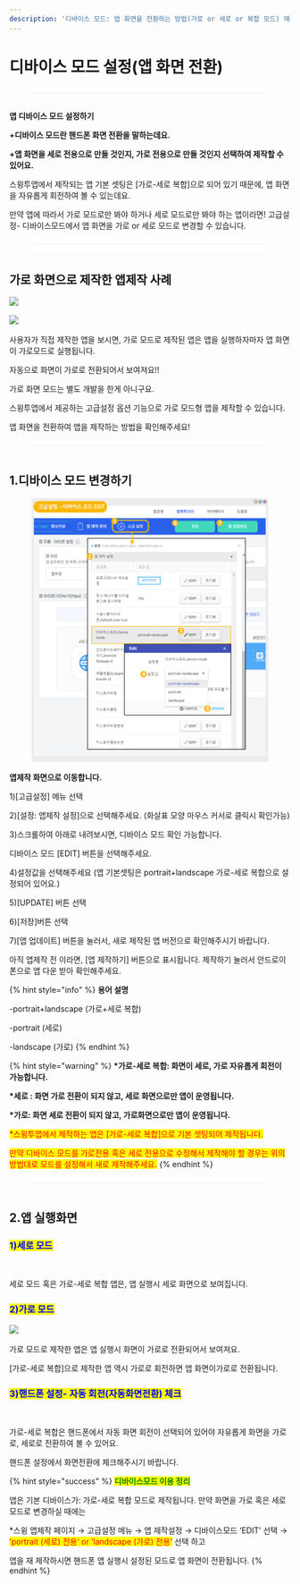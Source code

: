 ```yaml
---
description: '디바이스 모드: 앱 화면을 전환하는 방법(가로 or 세로 or 복합 모드) 매뉴얼'
---
```


# 디바이스 모드 설정(앱 화면 전환)

<figure><img src="../../../.gitbook/assets/구분선 (6).PNG" alt=""><figcaption></figcaption></figure>

**앱 디바이스 모드 설정하기**

**+디바이스 모드란 핸드폰 화면 전환을 말하는데요.**

**+앱 화면을 세로 전용으로 만들 것인지, 가로 전용으로 만들 것인지 선택하여 제작할 수 있어요.**

스윙투앱에서 제작되는 앱 기본 셋팅은 \[가로-세로 복합]으로 되어 있기 때문에, 앱 화면을 자유롭게 회전하여 볼 수 있는데요.

만약 앱에 따라서 가로 모드로만 봐야 하거나 세로 모드로만 봐야 하는 앱이라면! 고급설정- 디바이스모드에서 앱 화면을 가로 or 세로 모드로 변경할 수 있습니다.

<figure><img src="../../../.gitbook/assets/구분선 (6).PNG" alt=""><figcaption></figcaption></figure>

## 가로 화면으로 제작한 앱제작 사례

![](https://wp.swing2app.co.kr/wp-content/uploads/2019/02/%EC%95%84%EB%AC%B4%EC%8A%A42.png)

![](https://wp.swing2app.co.kr/wp-content/uploads/2019/02/%EC%9C%A0%EB%9F%BD%EC%A7%80%ED%95%98%EC%B2%A04.png)

사용자가 직접 제작한 앱을 보시면, 가로 모드로 제작된 앱은 앱을 실행하자마자 앱 화면이 가로모드로 실행됩니다.

자동으로 화면이 가로로 전환되어서 보여져요!!

가로 화면 모드는 별도 개발을 한게 아니구요.

스윙투앱에서 제공하는 고급설정 옵션 기능으로 가로 모드형 앱을 제작할 수 있습니다.

앱 화면을 전환하여 앱을 제작하는 방법을 확인해주세요!

<figure><img src="../../../.gitbook/assets/구분선 (6).PNG" alt=""><figcaption></figcaption></figure>

## 1.디바이스 모드 변경하기

<figure><img src="../../../.gitbook/assets/디바이스모드.png" alt=""><figcaption></figcaption></figure>

**앱제작 화면으로 이동합니다.**&#x20;

1\)\[고급설정] 메뉴 선택

2\)\[설정: 앱제작 설정]으로 선택해주세요. (화살표 모양 마우스 커서로 클릭시 확인가능)

3\)스크롤하여 아래로 내려보시면, 디바이스 모드 확인 가능합니다.&#x20;

디바이스 모드 \[EDIT] 버튼을 선택해주세요.

4\)설정값을 선택해주세요 (앱 기본셋팅은  portrait+landscape 가로-세로 복합으로 설정되어 있어요.)

5\)\[UPDATE] 버튼 선택

6\)\[저장]버튼 선택

7\)\[앱 업데이트] 버튼을 눌러서, 새로 제작된 앱 버전으로 확인해주시기 바랍니다.

아직 앱제작 전 이라면, \[앱 제작하기] 버튼으로 표시됩니다. 제작하기 눌러서 안드로이폰으로 앱 다운 받아 확인해주세요.

{% hint style="info" %}
**용어 설명**

\-portrait+landscape (가로+세로 복합)

\-portrait (세로)

\-landscape (가로)
{% endhint %}

{% hint style="warning" %}
**\*가로-세로 복합: 화면이 세로, 가로 자유롭게 회전이 가능합니다.**

**\*세로 : 화면 가로 전환이 되지 않고, 세로 화면으로만 앱이 운영됩니다.**

**\*가로: 화면 세로 전환이 되지 않고, 가로화면으로만 앱이 운영됩니다.**

<mark style="color:red;">\*스윙투앱에서 제작하는 앱은 \[가로-세로 복합]으로 기본 셋팅되어 제작됩니다.</mark>

<mark style="color:red;">만약 디바이스 모드를 가로전용 혹은 세로 전용으로 수정해서 제작해야 할 경우는 위의 방법대로 모드를 설정해서 새로 제작해주세요.</mark>
{% endhint %}



<figure><img src="../../../.gitbook/assets/구분선 (6).PNG" alt=""><figcaption></figcaption></figure>

## 2.앱 실행화면



### <mark style="color:blue;">**1)세로 모드**</mark>

<div align="left">

<img src="https://wp.swing2app.co.kr/wp-content/uploads/2019/02/%EB%94%94%EB%B0%94%EC%9D%B4%EC%8A%A4%EB%AA%A8%EB%93%9C4.png" alt="">

</div>

세로 모드 혹은 가로-세로 복합 앱은, 앱 실행시 세로 화면으로 보여집니다.



### <mark style="color:blue;">**2)가로 모드**</mark>

![](https://wp.swing2app.co.kr/wp-content/uploads/2019/02/%EB%94%94%EB%B0%94%EC%9D%B4%EC%8A%A4%EB%AA%A8%EB%93%9C6.png)

가로 모드로 제작한 앱은 앱 실행시 화면이 가로로 전환되어서 보여져요.

\[가로-세로 복합]으로 제작한 앱 역시 가로로 회전하면 앱 화면이가로로 전환됩니다.



### &#x20;<mark style="color:blue;">3)</mark><mark style="color:blue;">**핸드폰 설정- 자동 회전(자동화면전환) 체크**</mark>

<div align="left">

<img src="https://wp.swing2app.co.kr/wp-content/uploads/2019/02/%EB%94%94%EB%B0%94%EC%9D%B4%EC%8A%A4%EB%AA%A8%EB%93%9C3.png" alt="">

</div>

가로-세로 복합은 핸드폰에서 자동 화면 회전이 선택되어 있어야 자유롭게 화면을 가로로, 세로로 전환하여 볼 수 있어요.

핸드폰 설정에서 화면전환에 체크해주시기 바랍니다.



{% hint style="success" %}
<mark style="color:green;">**디바이스모드 이용 정리**</mark>

앱은 기본 디바이스가: 가로-세로 복합 모드로 제작됩니다. 만약 화면을 가로 혹은 세로 모드로 변경하실 때에는

\*스윙 앱제작 페이지 → 고급설정 메뉴 → 앱 제작설정 → 디바이스모드 ‘EDIT’ 선택 → <mark style="color:red;">‘portrait (세로) 전용‘ or ‘landscape (가로) 전용’</mark> 선택 하고

앱을 재 제작하시면 핸드폰 앱 실행시 설정된 모드로 앱 화면이 전환됩니다.
{% endhint %}



